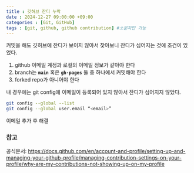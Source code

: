 ```yaml
---
title : 깃허브 잔디 누락
date : 2024-12-27 09:00:00 +09:00
categories : [Git, GitHub]
tags : [git, github, github contribution] #소문자만 가능
---
```


커밋을 해도 깃허브에 잔디가 보이지 않아서 찾아보니 잔디가 심어지는 것에 조건이 있었다.

1. github 이메일 계정과 로컬의 이메일 정보가 같아야 한다
2. branch는 **`main`** 혹은 **`gh-pages`** 둘 중 하나에서 커밋해야 한다
3. forked repo가 아니어야 한다

내 경우에는 git config에 이메일이 등록되어 있지 않아서 잔디가 심어지지 않았다.

```bash
git config --global --list
git config --global user.email “<email>”
```

이메일 추가 후 해결

### 참고

공식문서: https://docs.github.com/en/account-and-profile/setting-up-and-managing-your-github-profile/managing-contribution-settings-on-your-profile/why-are-my-contributions-not-showing-up-on-my-profile